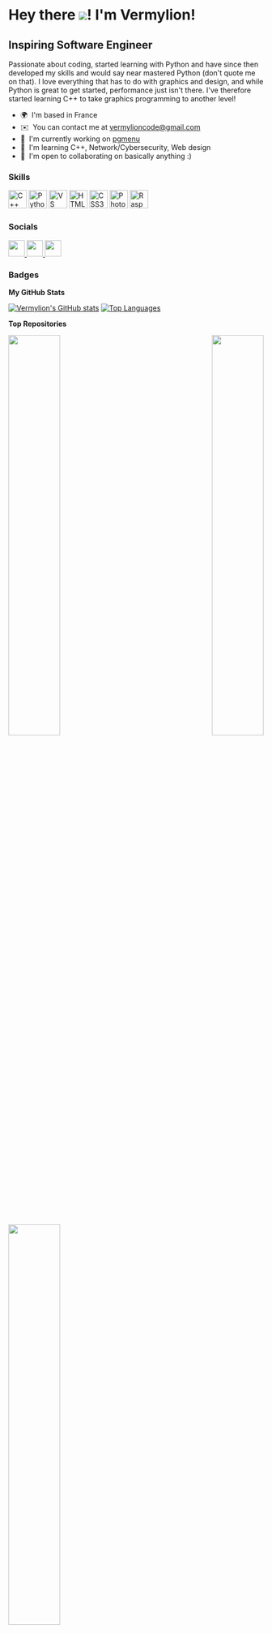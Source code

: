 Hey there ![](https://user-images.githubusercontent.com/18350557/176309783-0785949b-9127-417c-8b55-ab5a4333674e.gif)! I'm Vermylion!
=================================================================================================================================

Inspiring Software Engineer
---------------------------

Passionate about coding, started learning with Python and have since then developed my skills and would say near mastered Python (don't quote me on that). I love everything that has to do with graphics and design, and while Python is great to get started, performance just isn't there. I've therefore started learning C++ to take graphics programming to another level!

*   🌍  I'm based in France
*   ✉️  You can contact me at [vermylioncode@gmail.com](mailto:vermylioncode@gmail.com)
*   🚀  I'm currently working on [pgmenu](http://github.com/Vermylion/pgmenu)
*   🧠  I'm learning C++, Network/Cybersecurity, Web design
*   🤝  I'm open to collaborating on basically anything :)

### Skills

<p align="left">
  <a href="https://docs.microsoft.com/en-us/cpp/?view=msvc-170" target="_blank" rel="noreferrer">
    <img src="https://raw.githubusercontent.com/danielcranney/readme-generator/main/public/icons/skills/cplusplus-colored.svg" width="36" height="36" alt="C++" /></a>
  <a href="https://www.python.org/" target="_blank" rel="noreferrer">
    <img src="https://raw.githubusercontent.com/danielcranney/readme-generator/main/public/icons/skills/python-colored.svg" width="36" height="36" alt="Python" /></a>
  <a href="https://code.visualstudio.com/" target="_blank" rel="noreferrer">
    <img src="https://raw.githubusercontent.com/danielcranney/readme-generator/main/public/icons/skills/visualstudiocode.svg" width="36" height="36" alt="VS Code" /></a>
  <a href="https://developer.mozilla.org/en-US/docs/Glossary/HTML5" target="_blank" rel="noreferrer">
    <img src="https://raw.githubusercontent.com/danielcranney/readme-generator/main/public/icons/skills/html5-colored.svg" width="36" height="36" alt="HTML5" /></a>
  <a href="https://www.w3.org/TR/CSS/#css" target="_blank" rel="noreferrer">
    <img src="https://raw.githubusercontent.com/danielcranney/readme-generator/main/public/icons/skills/css3-colored.svg" width="36" height="36" alt="CSS3" /></a>
  <a href="https://www.adobe.com/uk/products/photoshop.html" target="_blank" rel="noreferrer">
    <img src="https://raw.githubusercontent.com/danielcranney/readme-generator/main/public/icons/skills/photoshop-colored.svg" width="36" height="36" alt="Photoshop" /></a>
  <a href="https://www.raspberrypi.org/" target="_blank" rel="noreferrer">
    <img src="https://raw.githubusercontent.com/danielcranney/readme-generator/main/public/icons/skills/raspberrypi-colored.svg" width="36" height="36" alt="Raspberry Pi" /></a>
</p>

### Socials

<p align="left"> 
  <a href="https://discord.com/users/vermylion" target="_blank" rel="noreferrer"> 
    <picture> 
      <source media="(prefers-color-scheme: dark)" srcset="https://raw.githubusercontent.com/danielcranney/readme-generator/main/public/icons/socials/discord-dark.svg" /> 
      <source media="(prefers-color-scheme: light)" srcset="https://raw.githubusercontent.com/danielcranney/readme-generator/main/public/icons/socials/discord.svg" /> 
      <img src="https://raw.githubusercontent.com/danielcranney/readme-generator/main/public/icons/socials/discord.svg" width="32" height="32" /> 
    </picture>
  </a>
  <a href="https://www.github.com/Vermylion" target="_blank" rel="noreferrer"> 
    <picture> 
      <source media="(prefers-color-scheme: dark)" srcset="https://raw.githubusercontent.com/danielcranney/readme-generator/main/public/icons/socials/github-dark.svg" /> 
      <source media="(prefers-color-scheme: light)" srcset="https://raw.githubusercontent.com/danielcranney/readme-generator/main/public/icons/socials/github.svg" /> 
      <img src="https://raw.githubusercontent.com/danielcranney/readme-generator/main/public/icons/socials/github.svg" width="32" height="32" /> 
    </picture> 
  </a>
  <a href="https://www.youtube.com/@vermylion" target="_blank" rel="noreferrer"> 
    <picture> 
      <source media="(prefers-color-scheme: dark)" srcset="https://raw.githubusercontent.com/danielcranney/readme-generator/main/public/icons/socials/youtube-dark.svg" /> 
      <source media="(prefers-color-scheme: light)" srcset="https://raw.githubusercontent.com/danielcranney/readme-generator/main/public/icons/socials/youtube.svg" /> 
      <img src="https://raw.githubusercontent.com/danielcranney/readme-generator/main/public/icons/socials/youtube.svg" width="32" height="32" /> 
    </picture>
  </a>
</p>

### Badges

<b>My GitHub Stats</b>

<a href="http://www.github.com/Vermylion">
<img src="https://github-readme-stats.vercel.app/api?username=Vermylion&show_icons=true&hide=&count_private=true&title_color=ef4444&text_color=ffffff&icon_color=ef4444&bg_color=0d1117&hide_border=true&show_icons=true" alt="Vermylion's GitHub stats" /></a>

<a href="https://github.com/Vermylion" align="left">
<img src="https://github-readme-stats.vercel.app/api/top-langs/?username=Vermylion&langs_count=10&title_color=ef4444&text_color=ffffff&icon_color=ef4444&bg_color=0d1117&hide_border=true&locale=en&custom_title=Top%20%Languages" alt="Top Languages" /></a>

<b>Top Repositories</b>

<div width="100%" align="center">
  <a href="https://github.com/Vermylion/pgmenu" align="left">
    <img align="left" width="45%" src="https://github-readme-stats.vercel.app/api/pin/?username=Vermylion&repo=pgmenu&title_color=ef4444&text_color=ffffff&icon_color=ef4444&bg_color=0d1117&hide_border=true&locale=en" /></a>
  <a href="https://github.com/Vermylion/auto-actions-3.0" align="right">
    <img align="right" width="45%" src="https://github-readme-stats.vercel.app/api/pin/?username=Vermylion&repo=auto-actions-3.0&title_color=ef4444&text_color=ffffff&icon_color=ef4444&bg_color=0d1117&hide_border=true&locale=en" /></a>
</div>

<br /><br /><br /><br /><br />

<div width="100%" align="center">
  <a href="https://github.com/Vermylion/shakesperian-quotes-finder" align="left">
    <img align="left" width="45%" src="https://github-readme-stats.vercel.app/api/pin/?username=Vermylion&repo=shakesperian-quotes-finder&title_color=ef4444&text_color=ffffff&icon_color=ef4444&bg_color=0d1117&hide_border=true&locale=en" /></a>
</div>
